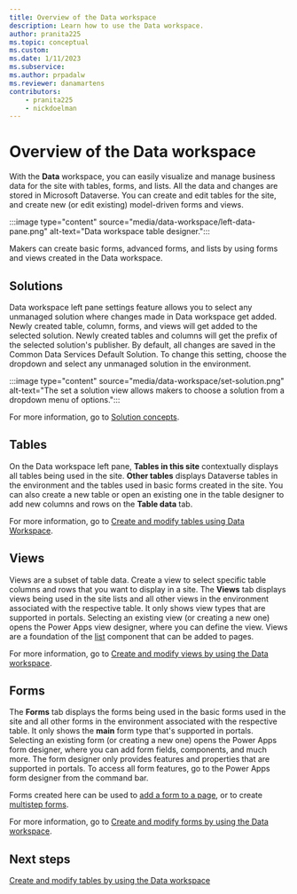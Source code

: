 ```yaml
---
title: Overview of the Data workspace
description: Learn how to use the Data workspace.
author: pranita225
ms.topic: conceptual
ms.custom: 
ms.date: 1/11/2023
ms.subservice:
ms.author: prpadalw
ms.reviewer: danamartens
contributors:
    - pranita225
    - nickdoelman
---
```

# Overview of the Data workspace

With the **Data** workspace, you can easily visualize and manage business data for the site with tables, forms, and lists. All the data and changes are stored in Microsoft Dataverse. You can create and edit tables for the site, and create new (or edit existing) model-driven forms and views.

:::image type="content" source="media/data-workspace/left-data-pane.png" alt-text="Data workspace table designer.":::

Makers can create basic forms, advanced forms, and lists by using forms and views created in the Data workspace.

## Solutions

Data workspace left pane settings feature allows you to select any unmanaged solution where changes made in Data workspace get added.  Newly created table, column, forms, and views will get added to the selected solution.  Newly created tables and columns will get the prefix of the selected solution's publisher. By default, all changes are saved in the Common Data Services Default Solution.  To change this setting, choose the dropdown and select any unmanaged solution in the environment.  

:::image type="content" source="media/data-workspace/set-solution.png" alt-text="The set a solution view allows makers to choose a solution from a dropdown menu of options.":::

For more information, go to [Solution concepts](/power-platform/alm/solution-concepts-alm).

## Tables

On the Data workspace left pane, **Tables in this site** contextually displays all tables being used in the site. **Other tables** displays Dataverse tables in the environment and the tables used in basic forms created in the site. You can also create a new table or open an existing one in the table designer to add new columns and rows on the **Table data** tab.

For more information, go to [Create and modify tables using Data Workspace](../configure/data-workspace-tables.md).

## Views

Views are a subset of table data. Create a view to select specific table columns and rows that you want to display in a site. The **Views** tab displays views being used in the site lists and all other views in the environment associated with the respective table. It only shows view types that are supported in portals. Selecting an existing view (or creating a new one) opens the Power Apps view designer, where you can define the view. Views are a foundation of the [list](add-list.md) component that can be added to pages.

For more information, go to [Create and modify views by using the Data workspace](../configure/data-workspace-views.md).

## Forms

The **Forms** tab displays the forms being used in the basic forms used in the site and all other forms in the environment associated with the respective table. It only shows the **main** form type that's supported in portals. Selecting an existing form (or creating a new one) opens the Power Apps form designer, where you can add form fields, components, and much more. The form designer only provides features and properties that are supported in portals. To access all form features, go to the Power Apps form designer from the command bar.

Forms created here can be used to [add a form to a page](add-form.md), or to create [multistep forms](multistep-forms.md).

For more information, go to [Create and modify forms by using the Data workspace](../configure/data-workspace-forms.md).

## Next steps

[Create and modify tables by using the Data workspace](../configure/data-workspace-tables.md)

